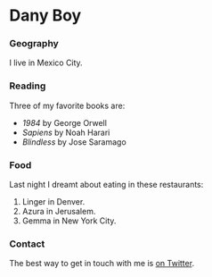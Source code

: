 # Dany Boy

### Geography

I live in Mexico City.

### Reading

Three of my favorite books are:

- *1984* by George Orwell
- *Sapiens* by Noah Harari
- *Blindless* by Jose Saramago

### Food

Last night I dreamt about eating in these restaurants:

1. Linger in Denver.
2. Azura in Jerusalem.
3. Gemma in New York City.

### Contact

The best way to get in touch with me is [on Twitter](https://twitter.com).
